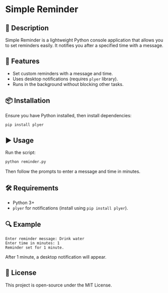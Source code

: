 # Simple Reminder

## 📌 Description
Simple Reminder is a lightweight Python console application that allows you to set reminders easily. It notifies you after a specified time with a message.

## 🚀 Features
- Set custom reminders with a message and time.
- Uses desktop notifications (requires `plyer` library).
- Runs in the background without blocking other tasks.

## 📦 Installation
Ensure you have Python installed, then install dependencies:
```bash
pip install plyer
```

## ▶️ Usage 
Run the script:
```bash
python reminder.py
``` 
Then follow the prompts to enter a message and time in minutes. 

## 🛠️ Requirements
- Python 3+
- `plyer` for notifications (install using `pip install plyer`).

## 🔍 Example
```
Enter reminder message: Drink water
Enter time in minutes: 1
Reminder set for 1 minute.
```
After 1 minute, a desktop notification will appear.

## 📜 License
This project is open-source under the MIT License.

